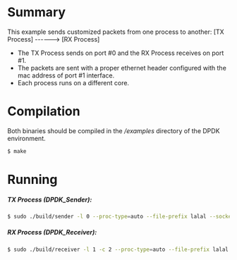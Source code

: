 # Summary
This example sends customized packets from one process to another: [TX Process] ------> [RX Process]

* The TX Process sends on port #0 and the RX Process receives on port #1. 
* The packets are sent with a proper ethernet header configured with the mac address of port #1 interface.
* Each process runs on a different core.

# Compilation
Both binaries should be compiled in the */examples* directory of the DPDK environment.
```sh
$ make
```

# Running

##### TX Process (DPDK_Sender):

```sh
$ sudo ./build/sender -l 0 --proc-type=auto --file-prefix lalal --socket-mem 400
```

##### RX Process (DPDK_Receiver):

```sh
$ sudo ./build/receiver -l 1 -c 2 --proc-type=auto --file-prefix lalal
```

